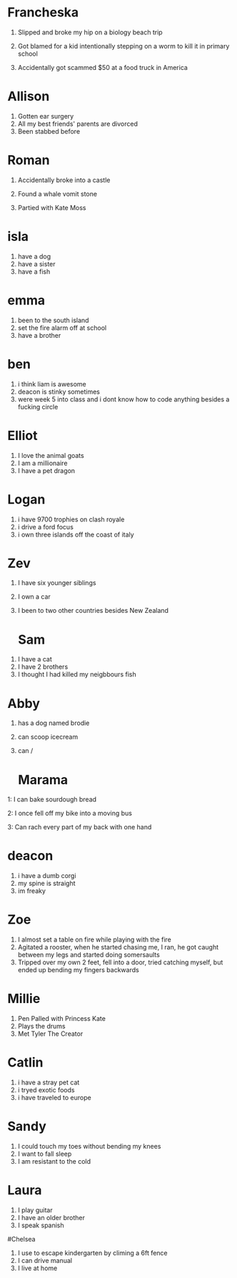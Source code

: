 
# Francheska
1) Slipped and broke my hip on a biology beach trip

2) Got blamed for a kid intentionally stepping on a worm to kill it in primary school

3) Accidentally got scammed $50 at a food truck in America

# Allison
1. Gotten ear surgery
2. All my best friends' parents are divorced
3. Been stabbed before

# Roman

1) Accidentally broke into a castle

2) Found a whale vomit stone

3) Partied with Kate Moss

# isla
1. have a dog
2. have a sister
3. have a fish

# emma 
1. been to the south island 
2. set the fire alarm off at school
3. have a brother 

# ben
1. i think liam is awesome
2. deacon is stinky sometimes
3. were week 5 into class and i dont know how to code anything besides a fucking circle

# Elliot
1) I love the animal goats
2) I am a millionaire
3) I have a pet dragon

# Logan
1. i have 9700 trophies on clash royale
2. i drive a ford focus
3. i own three islands off the coast of italy 

# Zev 
1) I have six younger siblings
2) I own a car
3) I been to two other countries besides New Zealand

   # Sam
1. I have a cat
2. I have 2 brothers
3. I thought I had killed my neigbbours fish

# Abby
1. has a dog named brodie
2. can scoop icecream
3. can /


   # Marama

1: I can bake sourdough bread

2: I once fell off my bike into a moving bus

3: Can rach every part of my back with one hand


# deacon 
1. i have a dumb corgi
2. my spine is straight
3. im freaky

# Zoe
1. I almost set a table on fire while playing with the fire
2. Agitated a rooster, when he started chasing me, I ran, he got caught between my legs and started doing somersaults
3. Tripped over my own 2 feet, fell into a door, tried catching myself, but ended up bending my fingers backwards


# Millie
1) Pen Palled with Princess Kate
2) Plays the drums
3) Met Tyler The Creator

# Catlin
1. i have a stray pet cat
2. i tryed exotic foods
3. i have traveled to europe

# Sandy
1) I could touch my toes without bending my knees
2) I want to fall sleep
3) I am resistant to the cold

# Laura
1) I play guitar
2) I have an older brother
3) I speak spanish

#Chelsea
1. I use to escape kindergarten by climing a 6ft fence
2. I can drive manual
3. I live at home
